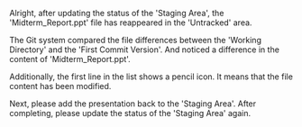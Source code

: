 Alright, after updating the status of the 'Staging Area', 
the 'Midterm_Report.ppt' file has reappeared in the 'Untracked' area.

The Git system compared the file differences between the 'Working Directory' and the 'First Commit Version'.
And noticed a difference in the content of 'Midterm_Report.ppt'.

Additionally, the first line in the list shows a pencil icon.
It means that the file content has been modified.

Next, please add the presentation back to the 'Staging Area'.
After completing, please update the status of the 'Staging Area' again.